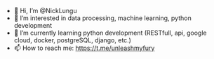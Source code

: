 - 👋 Hi, I’m @NickLungu
- 👀 I’m interested in data processing, machine learning, python development
- 🌱 I’m currently learning python development (RESTfull, api, google cloud, docker, postgreSQL, django, etc.)
- 📫 How to reach me: https://t.me/unleashmyfury

<!---
NickLungu/NickLungu is a ✨ special ✨ repository because its `README.md` (this file) appears on your GitHub profile.
You can click the Preview link to take a look at your changes.
--->

